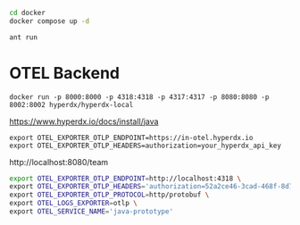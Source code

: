 
```bash
cd docker 
docker compose up -d
```

```bash
ant run
```


# OTEL Backend
`docker run -p 8000:8000 -p 4318:4318 -p 4317:4317 -p 8080:8080 -p 8002:8002 hyperdx/hyperdx-local`

https://www.hyperdx.io/docs/install/java

```
export OTEL_EXPORTER_OTLP_ENDPOINT=https://in-otel.hyperdx.io
export OTEL_EXPORTER_OTLP_HEADERS=authorization=your_hyperdx_api_key
```

http://localhost:8080/team
```bash
export OTEL_EXPORTER_OTLP_ENDPOINT=http://localhost:4318 \
export OTEL_EXPORTER_OTLP_HEADERS='authorization=52a2ce46-3cad-468f-8d7d-844d73c72133' \
export OTEL_EXPORTER_OTLP_PROTOCOL=http/protobuf \
export OTEL_LOGS_EXPORTER=otlp \
export OTEL_SERVICE_NAME='java-prototype'
```